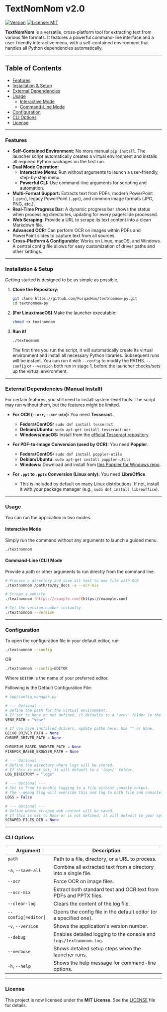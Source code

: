 # TextNomNom v2.0

[![Version](https://img.shields.io/badge/version-2.0.0-blue.svg)](https://github.com/FurqanHun/textnomnom-py)
[![License: MIT](https://img.shields.io/badge/License-MIT-yellow.svg)](LICENSE)

**TextNomNom** is a versatile, cross-platform tool for extracting text from various file formats. It features a powerful command-line interface and a user-friendly interactive menu, with a self-contained environment that handles all Python dependencies automatically.

---

## Table of Contents
* [Features](#features)
* [Installation & Setup](#installation--setup)
* [External Dependencies](#external-dependencies-manual-install)
* [Usage](#usage)
  * [Interactive Mode](#interactive-mode)
  * [Command-Line Mode](#command-line-cli-mode)
* [Configuration](#configuration)
* [CLI Options](#cli-options)
* [License](#license)
---

### Features

* **Self-Contained Environment:** No more manual `pip install`. The launcher script automatically creates a virtual environment and installs all required Python packages on the first run.
* **Dual Mode Operation:**
    * **Interactive Menu:** Run without arguments to launch a user-friendly, step-by-step menu.
    * **Powerful CLI:** Use command-line arguments for scripting and automation.
* **Multi-Format Support:** Extracts text from PDFs, modern PowerPoint (`.pptx`), legacy PowerPoint (`.ppt`), and common image formats (JPG, PNG, etc.).
* **Real-Time Progress Bar:** A dynamic progress bar shows the status when processing directories, updating for every page/slide processed.
* **Web Scraping:** Provide a URL to scrape its text content into a clean Markdown file.
* **Advanced OCR:** Can perform OCR on images within PDFs and PowerPoint slides to capture text from all sources.
* **Cross-Platform & Configurable:** Works on Linux, macOS, and Windows. A central config file allows for easy customization of driver paths and other settings.

---

### Installation & Setup

Getting started is designed to be as simple as possible.

1.  **Clone the Repository:**
    ```bash
    git clone https://github.com/FurqanHun/textnomnom-py.git
    cd textnomnom-py
    ```

2.  **(For Linux/macOS)** Make the launcher executable:
    ```bash
    chmod +x textnomnom
    ```

3.  **Run it!**
    ```bash
    ./textnomnom
    ```
    The first time you run the script, it will automatically create its virtual environment and install all necessary Python libraries. Subsequent runs will be instant. You can run it with `--config` to modify the PATHS. `--config` or `--version` both run in stage 1, before the launcher checks/sets up the virtual environment.

---

### External Dependencies (Manual Install)

For certain features, you still need to install system-level tools. The script may run without them, but the features might be limited.

* **For OCR (`--ocr`, `--ocr-mix`):** You need **Tesseract**.
    * **Fedora/CentOS:** `sudo dnf install tesseract`
    * **Debian/Ubuntu:** `sudo apt-get install tesseract-ocr`
    * **Windows/macOS:** Install from the [official Tesseract repository](https://github.com/tesseract-ocr/tesseract).

* **For PDF-to-Image Conversion (used by OCR):** You need **Poppler**.
    * **Fedora/CentOS:** `sudo dnf install poppler-utils`
    * **Debian/Ubuntu:** `sudo apt-get install poppler-utils`
    * **Windows:** Download and install from [this Poppler for Windows repo](https://github.com/oschwartz10612/poppler-windows/releases).

* **For `.ppt` to `.pptx` Conversion (Linux only):** You need **LibreOffice**.
    * This is included by default on many Linux distributions. If not, install it with your package manager (e.g., `sudo dnf install libreoffice`).

---

### Usage

You can run the application in two modes.

#### Interactive Mode
Simply run the command without any arguments to launch a guided menu.

```bash
./textnomnom
```

#### Command-Line (CLI) Mode
Provide a path or other arguments to run directly from the command line.

```bash
# Process a directory and save all text to one file with OCR
./textnomnom /path/to/my_docs -a --ocr-mix

# Scrape a website
./textnomnom [https://example.com](https://example.com)

# Get the version number instantly
./textnomnom --version
```

---
### Configuration
To open the configuration file in your default editor, run:
``` bash
./textnomnom --config
```
OR
``` bash
./textnomnom --config=EDITOR
```
Where `EDITOR` is the name of your preferred editor.

Following is the Default Configuration File:
``` py
# app/config_manager.py

# --- Optional ---
# Define the path for the virtual environment.
# If set to None or not defined, it defaults to a 'venv' folder in the project root.
VENV_PATH = "venv"

# If you have installed drivers, update paths here. Use "" or None.
GECKO_DRIVER_PATH = None
CHROME_DRIVER_PATH = None

CHROMIUM_BASED_BROWSER_PATH = None
FIREFOX_BASED_BROWSER_PATH = None

# --- Optional ---
# Define the directory where logs will be stored.
# If this is not set, it will default to a 'logs/' folder.
LOG_DIRECTORY = "logs"

# --- Optional ---
# Set to True to enable logging to a file without console output.
# The --debug flag will override this and log to both file and console.
LOGS = False

# --- Optional ---
# Define where scraped web content will be saved.
# If this is set to None or is not defined, it will default to your system's Downloads folder.
SCRAPED_FILES_DIR = None

```
---

### CLI Options

| Argument                  | Description                                                                 |
| ------------------------- | --------------------------------------------------------------------------- |
| `path`                    | Path to a file, directory, or a URL to process.                             |
| `-a`, `--save-all`        | Combine all extracted text from a directory into a single file.             |
| `--ocr`                   | Force OCR on image files.                                                   |
| `--ocr-mix`               | Extract both standard text and OCR text from PDFs and PPTX files.           |
| `--clear-log`             | Clears the content of the log file.                                         |
| `--config[=editor]`       | Opens the config file in the default editor (or a specified one).           |
| `-v`, `--version`         | Shows the application's version number.                                     |
| `--debug`                 | Enables detailed logging to the console and `logs/textnomnom.log`.          |
| `--verbose`               | Shows detailed setup steps when the launcher runs.                          |
| `-h`, `--help`            | Shows the help message for command-line options.                            |

---

### License

This project is now licensed under the **MIT License**. See the [LICENSE](LICENSE) file for details.
